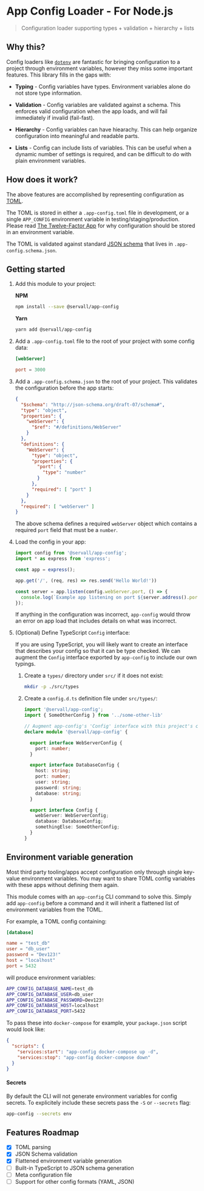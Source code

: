 # App Config Loader - For Node.js

> Configuration loader supporting types + validation + hierarchy + lists

## Why this?

Config loaders like [`dotenv`](https://github.com/motdotla/dotenv#readme) are fantastic for bringing configuration to a project through environment variables, however they miss some important features. This library fills in the gaps with:

* **Typing** - Config variables have types. Environment variables alone do not store type information.

* **Validation** - Config variables are validated against a schema. This enforces valid configuration when the app loads, and will  fail immediately if invalid (fail-fast).

* **Hierarchy** - Config variables can have hiearachy. This can help organize configuration into meaningful and readable parts.

* **Lists** - Config can include lists of variables. This can be useful when a dynamic number of settings is required, and can be difficult to do with plain environment variables.

## How does it work?

The above features are accomplished by representing configuration as [TOML](https://github.com/toml-lang/toml).

The TOML is stored in either a `.app-config.toml` file in development, or a single `APP_CONFIG` environment variable in testing/staging/production. Please read [The Twelve-Factor App](https://12factor.net/config) for why configuration should be stored in an environment variable.

The TOML is validated against standard [JSON schema](https://json-schema.org/) that lives in `.app-config.schema.json`.

## Getting started

1. Add this module to your project:

    **NPM**
    ```bash
    npm install --save @servall/app-config
    ```
    **Yarn**
    ```bash
    yarn add @servall/app-config
    ```

2. Add a `.app-config.toml` file to the root of your project with some config data:

    ```toml
    [webServer]

    port = 3000
    ```

3. Add a `.app-config.schema.json` to the root of your project. This validates the configuration before the app starts:

    ```json
    {
      "$schema": "http://json-schema.org/draft-07/schema#",
      "type": "object",
      "properties": {
        "webServer": {
          "$ref": "#/definitions/WebServer"
        }
      },
      "definitions": {
        "WebServer": {
          "type": "object",
          "properties": {
            "port": {
              "type": "number"
            }
          },
          "required": [ "port" ]
        }
      },
      "required": [ "webServer" ]
    }
    ```

    The above schema defines a required `webServer` object which contains a required `port` field that must be a `number`.

  4. Load the config in your app:

      ```javascript
      import config from '@servall/app-config';
      import * as express from 'express';

      const app = express();

      app.get('/', (req, res) => res.send('Hello World!'))

      const server = app.listen(config.webServer.port, () => {
        console.log(`Example app listening on port ${server.address().port}!`);
      });
      ```

      If anything in the configuration was incorrect, `app-config` would throw an error on app load that includes details on what was incorrect.

  5. (Optional) Define TypeScript `Config` interface:

      If you are using TypeScript, you will likely want to create an interface that describes your config so that it can be type checked. We can augment the `Config` interface exported by `app-config` to include our own typings.

      1. Create a `types/` directory under `src/` if it does not exist:

          ```bash
          mkdir -p ./src/types
          ```

      2. Create a `config.d.ts` definition file under `src/types/`:

          ```typescript
          import '@servall/app-config';
          import { SomeOtherConfig } from '../some-other-lib'

          // Augment app-config's 'Config' interface with this project's config
          declare module '@servall/app-config' {

            export interface WebServerConfig {
              port: number;
            }

            export interface DatabaseConfig {
              host: string;
              port: number;
              user: string;
              password: string;
              database: string;
            }

            export interface Config {
              webServer: WebServerConfig;
              database: DatabaseConfig;
              somethingElse: SomeOtherConfig;
            }
          }
          ```

## Environment variable generation

Most third party tooling/apps accept configuration only through single key-value environment variables. You may want to share TOML config variables with these apps without defining them again.

This module comes with an `app-config` CLI command to solve this. Simply add `app-config` before a command and it will inherit a flattened list of environment variables from the TOML.

For example, a TOML config containing:

```toml
[database]

name = "test_db"
user = "db_user"
password = "Dev123!"
host = "localhost"
port = 5432
```

will produce environment variables:

```bash
APP_CONFIG_DATABASE_NAME=test_db
APP_CONFIG_DATABASE_USER=db_user
APP_CONFIG_DATABASE_PASSWORD=Dev123!
APP_CONFIG_DATABASE_HOST=localhost
APP_CONFIG_DATABASE_PORT=5432
```

To pass these into `docker-compose` for example, your `package.json` script would look like:

```json
{
  "scripts": {
    "services:start": "app-config docker-compose up -d",
    "services:stop": "app-config docker-compose down"
  }
}
```

#### Secrets
By default the CLI will not generate environment variables for config secrets. To explicitely include these secrets pass the `-S` or `--secrets` flag:

```bash
app-config --secrets env
```

## Features Roadmap

- [x] TOML parsing
- [x] JSON Schema validation
- [x] Flattened environment variable generation
- [ ] Built-in TypeScript to JSON schema generation
- [ ] Meta configuration file
- [ ] Support for other config formats (YAML, JSON)
